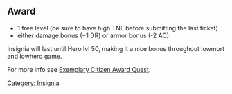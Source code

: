 ## Award

-   1 free level (be sure to have high TNL before submitting the last
    ticket)
-   either damage bonus (+1 DR) or armor bonus (-2 AC)

Insignia will last until Hero lvl 50, making it a nice bonus throughout
lowmort and lowhero game.

For more info see [Exemplary Citizen Award
Quest](Exemplary_Citizen_Award_Quest "wikilink").

[Category: Insignia](Category:_Insignia "wikilink")
